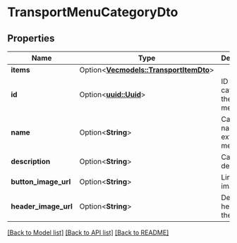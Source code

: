 # TransportMenuCategoryDto

## Properties

Name | Type | Description | Notes
------------ | ------------- | ------------- | -------------
**items** | Option<[**Vec<models::TransportItemDto>**](TransportItemDto.md)> |  | [optional]
**id** | Option<[**uuid::Uuid**](uuid::Uuid.md)> | ID of the category of the external menu | [optional]
**name** | Option<**String**> | Category name of the external menu | [optional]
**description** | Option<**String**> | Category description | [optional]
**button_image_url** | Option<**String**> | Links to images | [optional]
**header_image_url** | Option<**String**> | Description header for the images | [optional]

[[Back to Model list]](../README.md#documentation-for-models) [[Back to API list]](../README.md#documentation-for-api-endpoints) [[Back to README]](../README.md)


